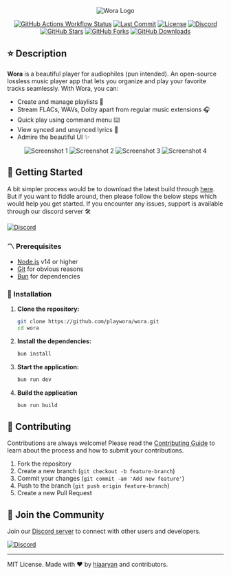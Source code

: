 <p align="center">
  <img src="https://github.com/playwora/wora/blob/main/renderer/public/github/Header.png?raw=true" alt="Wora Logo" />
</p>

<p align="center">
  <a href="https://github.com/playwora/wora"><img alt="GitHub Actions Workflow Status" src="https://img.shields.io/github/actions/workflow/status/playwora/wora/release.yml"></a>
  <a href="https://github.com/playwora/wora"><img src="https://img.shields.io/github/last-commit/playwora/wora/main?commit" alt="Last Commit" /></a>
  <a href="LICENSE"><img src="https://img.shields.io/github/license/playwora/wora?license" alt="License" /></a>
  <a href="https://discord.gg/CrAbAYMGCe"><img src="https://dcbadge.limes.pink/api/server/https://discord.gg/CrAbAYMGCe?style=flat" alt="Discord" /></a>
  <a href="https://github.com/playwora/wora/stargazers"><img src="https://img.shields.io/github/stars/playwora/wora?style=flat&stars" alt="GitHub Stars" /></a>
  <a href="https://github.com/playwora/wora/network"><img src="https://img.shields.io/github/forks/playwora/wora?style=flat&forks" alt="GitHub Forks" /></a>
  <a href="https://github.com/playwora/wora/releases"><img alt="GitHub Downloads" src="https://img.shields.io/github/downloads/playwora/wora/total?style=flat"></a>
</p>

## ⭐️ Description

**Wora** is a beautiful player for audiophiles (pun intended). An open-source lossless music player app that lets you organize and play your favorite tracks seamlessly. With Wora, you can:

- Create and manage playlists 🎉
- Stream FLACs, WAVs, Dolby apart from regular music extensions 🎧
- Quick play using command menu ⌨️
- View synced and unsynced lyrics 💬
- Admire the beautiful UI ✨

<p align="center">
  <img src="https://github.com/playwora/wora/blob/main/renderer/public/github/Home%20Page.png?raw=true" alt="Screenshot 1" />
  <img src="https://github.com/playwora/wora/blob/main/renderer/public/github/Search%20Console.png?raw=true" alt="Screenshot 2" />
  <img src="https://github.com/playwora/wora/blob/main/renderer/public/github/Album%20Page.png?raw=true" alt="Screenshot 3" />
  <img src="https://github.com/playwora/wora/blob/main/renderer/public/github/Synced%20Lyrics.png?raw=true" alt="Screenshot 4" />
</p>

## 🚀 Getting Started

A bit simpler process would be to download the latest build through [here](https://github.com/playwora/wora/releases/). But if you want to fiddle around, then please follow the below steps which would help you get started. If you encounter any issues, support is available through our discord server 🛠️

<a href="https://discord.gg/CrAbAYMGCe"><img src="https://dcbadge.limes.pink/api/server/https://discord.gg/CrAbAYMGCe?style=flat" alt="Discord" /></a>

### 〽️ Prerequisites

- [Node.js](https://nodejs.org/) v14 or higher
- [Git](https://git-scm.com/) for obvious reasons
- [Bun](https://bun.sh/) for dependencies

### 👾 Installation

1. **Clone the repository:**

   ```sh
   git clone https://github.com/playwora/wora.git
   cd wora
   ```

2. **Install the dependencies:**

   ```sh
   bun install
   ```

3. **Start the application:**

   ```sh
   bun run dev
   ```

4. **Build the application**

   ```sh
   bun run build
   ```

## 🤝 Contributing

Contributions are always welcome! Please read the [Contributing Guide](CONTRIBUTING.md) to learn about the process and how to submit your contributions.

1. Fork the repository
2. Create a new branch (`git checkout -b feature-branch`)
3. Commit your changes (`git commit -am 'Add new feature'`)
4. Push to the branch (`git push origin feature-branch`)
5. Create a new Pull Request

## 💬 Join the Community

Join our [Discord server](https://discord.gg/CrAbAYMGCe) to connect with other users and developers.

<a href="https://discord.gg/CrAbAYMGCe"><img src="https://dcbadge.limes.pink/api/server/https://discord.gg/CrAbAYMGCe?style=flat" alt="Discord"></a>

---

MIT License. Made with ❤️ by [hiaaryan](https://github.com/hiaaryan) and contributors.
